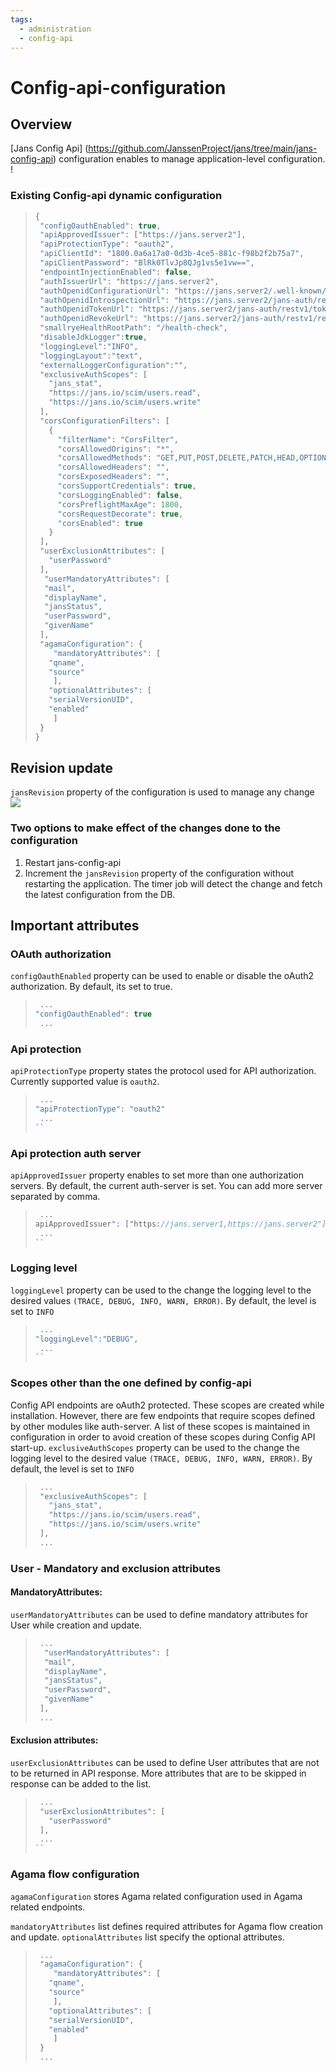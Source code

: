 ```yaml
---
tags:
  - administration
  - config-api
---
```


# Config-api-configuration

## Overview
[Jans Config Api] (https://github.com/JanssenProject/jans/tree/main/jans-config-api) configuration enables to manage application-level configuration.
! [](https://github.com/JanssenProject/jans/raw/main/docs/assets/config-api-configuration.png)


### Existing Config-api dynamic configuration

> ```javascript
>{
>  "configOauthEnabled": true,
>  "apiApprovedIssuer": ["https://jans.server2"],
>  "apiProtectionType": "oauth2",
>  "apiClientId": "1800.0a6a17a0-0d3b-4ce5-881c-f98b2f2b75a7",
>  "apiClientPassword": "BlRk0TlvJp8QJg1vs5e1vw==",
>  "endpointInjectionEnabled": false,
>  "authIssuerUrl": "https://jans.server2",
>  "authOpenidConfigurationUrl": "https://jans.server2/.well-known/openid-configuration",
>  "authOpenidIntrospectionUrl": "https://jans.server2/jans-auth/restv1/introspection",
>  "authOpenidTokenUrl": "https://jans.server2/jans-auth/restv1/token",
>  "authOpenidRevokeUrl": "https://jans.server2/jans-auth/restv1/revoke",
>  "smallryeHealthRootPath": "/health-check",
>  "disableJdkLogger":true,
>  "loggingLevel":"INFO",
>  "loggingLayout":"text",
>  "externalLoggerConfiguration":"",
>  "exclusiveAuthScopes": [
>    "jans_stat",
>    "https://jans.io/scim/users.read",
>    "https://jans.io/scim/users.write"
>  ],
>  "corsConfigurationFilters": [
>    {
>      "filterName": "CorsFilter",
>      "corsAllowedOrigins": "*",
>      "corsAllowedMethods": "GET,PUT,POST,DELETE,PATCH,HEAD,OPTIONS",
>      "corsAllowedHeaders": "",
>      "corsExposedHeaders": "",
>      "corsSupportCredentials": true,
>      "corsLoggingEnabled": false,
>      "corsPreflightMaxAge": 1800,
>      "corsRequestDecorate": true,
>      "corsEnabled": true
>    }
>  ],
>  "userExclusionAttributes": [
>    "userPassword"
>  ],
>   "userMandatoryAttributes": [
>	"mail",
>	"displayName",
>	"jansStatus",
>	"userPassword",
>	"givenName"
>  ],
>  "agamaConfiguration": {
>     "mandatoryAttributes": [
>	 "qname",
>	 "source"
>     ],
>	 "optionalAttributes": [
>	 "serialVersionUID",
>	 "enabled"
>     ]
>  }
>}
> ```

## Revision update
`jansRevision` property of the configuration is used to manage any change
![](https://github.com/JanssenProject/jans/raw/main/docs/assets/config-api-configuration-revision)

### Two options to make effect of the changes done to the configuration
1. Restart jans-config-api
2. Increment the `jansRevision` property of the configuration without restarting the application. The timer job will detect the change and fetch the latest configuration from the DB.


## Important attributes
### OAuth authorization
```configOauthEnabled``` property can be used to enable or disable the oAuth2 authorization. By default, its set to true.
> ```javascript
>  ...
> "configOauthEnabled": true
>  ...
>```

### Api protection 
```apiProtectionType``` property states the protocol used for API authorization. Currently supported value is `oauth2`.
> ```javascript
>  ...
> "apiProtectionType": "oauth2"
>  ...
>``

### Api protection auth server
```apiApprovedIssuer``` property enables to set more than one authorization servers. By default, the current auth-server is set. You can add more server separated by comma.
> ```javascript
>  ...
> apiApprovedIssuer": ["https://jans.server1,https://jans.server2"]
>  ...
>``


### Logging level 
```loggingLevel``` property can be used to the change the logging level to the desired values ```(TRACE, DEBUG, INFO, WARN, ERROR)```. By default, the level is set to `INFO`
> ```javascript
>  ...
> "loggingLevel":"DEBUG",
>  ...
>``


### Scopes other than the one defined by config-api
Config API endpoints are oAuth2 protected. These scopes are created while installation. However, there are few endpoints that require scopes defined by other modules like auth-server. 
A list of these scopes is maintained in configuration in order to avoid creation of these scopes during Config API start-up.
```exclusiveAuthScopes``` property can be used to the change the logging level to the desired value ```(TRACE, DEBUG, INFO, WARN, ERROR)```. By default, the level is set to `INFO`
> ```javascript
>  ...
>  "exclusiveAuthScopes": [
>    "jans_stat",
>    "https://jans.io/scim/users.read",
>    "https://jans.io/scim/users.write"
>  ],
>  ...
>```

### User - Mandatory and exclusion attributes

#### MandatoryAttributes: 
```userMandatoryAttributes``` can be used to define mandatory attributes for User while creation and update.
> ```javascript
>  ...
>   "userMandatoryAttributes": [
>	"mail",
>	"displayName",
>	"jansStatus",
>	"userPassword",
>	"givenName"
>  ],
>  ...
>```

#### Exclusion attributes:
```userExclusionAttributes``` can be used to define User attributes that are not to be returned  in API response. More attributes that are to be skipped in response can be added to the list.
> ```javascript
>  ...
>  "userExclusionAttributes": [
>    "userPassword"
>  ],
>  ...
>``


### Agama flow configuration
```agamaConfiguration``` stores Agama related configuration used in Agama related endpoints.

`mandatoryAttributes` list defines required attributes for Agama flow creation and update.
`optionalAttributes` list specify the optional attributes.
> ```javascript
>  ...
>  "agamaConfiguration": {
>     "mandatoryAttributes": [
>	 "qname",
>	 "source"
>     ],
>	 "optionalAttributes": [
>	 "serialVersionUID",
>	 "enabled"
>     ]
>  }
>  ...
>```
